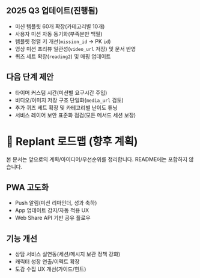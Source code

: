 ## 2025 Q3 업데이트(진행됨)

- 미션 템플릿 60개 확장(카테고리별 10개)
- 사용자 미션 자동 동기화(부족분만 백필)
- 템플릿 정렬 키 개선(`mission_id` → PK `id`)
- 영상 미션 프리뷰 일관성(`video_url` 저장) 및 문서 반영
- 퀴즈 세트 확장(`reading2`) 및 매핑 업데이트

## 다음 단계 제안

- 타이머 커스텀 시간(미션별 요구시간 주입)
- 비디오/이미지 저장 구조 단일화(`media_url` 검토)
- 추가 퀴즈 세트 확장 및 카테고리별 난이도 튜닝
- 서비스 레이어 보안 표준화 점검(모든 메서드 세션 보장)
# 🚧 Replant 로드맵 (향후 계획)

본 문서는 앞으로의 계획/아이디어/우선순위를 정리합니다. README에는 포함하지 않습니다.

## PWA 고도화
- Push 알림(미션 리마인더, 성과 축하)
- App 업데이트 감지/자동 적용 UX
- Web Share API 기반 공유 플로우

## 기능 개선
- 상담 서비스 실연동(세션/메시지 보관 정책 강화)
- 캐릭터 성장 연출/이펙트 확장
- 도감 수집 UX 개선(가이드/힌트)

